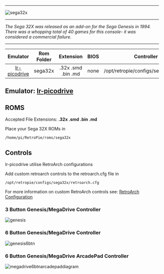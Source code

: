 ***
![sega32x](https://cloud.githubusercontent.com/assets/10035308/12212917/3dc2888e-b62d-11e5-8b2c-294b533f838b.png)
***
_The Sega 32X was released as an add-on for the Sega Genesis in 1994. There was a whopping total of 40 games for this console- it was considered a commercial failure._

***

| Emulator | Rom Folder | Extension | BIOS |  Controller Config |
| :---: | :---: | :---: | :---: | :---: |
| [lr-picodrive](https://github.com/libretro/picodrive) | sega32x  | .32x .smd .bin .md | none | /opt/retropie/configs/sega32x/retroarch.cfg |

## Emulator: [lr-picodrive](https://github.com/libretro/picodrive)

## ROMS

Accepted File Extensions: **.32x .smd .bin .md**

Place your Sega 32X ROMs in
```
/home/pi/RetroPie/roms/sega32x
```
## Controls

lr-picodrive utilise RetroArch configurations

Add custom retroarch controls to the retroarch.cfg file in

```
/opt/retropie/configs/sega32x/retroarch.cfg
```
For more information on custom RetroArch controls see: [RetroArch Configuration](https://github.com/petrockblog/RetroPie-Setup/wiki/RetroArch-Configuration)

### 3 Button Genesis/MegaDrive Controller

![genesis](https://cloud.githubusercontent.com/assets/10035308/7336303/aec335e0-ebb4-11e4-93b3-26037dd26ffb.png)

### 6 Button Genesis/MegaDrive Controller

![genesis6btn](https://cloud.githubusercontent.com/assets/10035308/7336429/7e524110-ebbb-11e4-8777-05a824384d34.png)

### 6 Button Genesis/MegaDrive ArcadePad Controller

![megadrive6btnarcadepaddiagram](https://cloud.githubusercontent.com/assets/10035308/8268483/8b1b6dae-1744-11e5-9407-df58e2a81aad.png)
